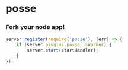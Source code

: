 # posse

### Fork your node app!

```javascript
server.register(require('posse'), (err) => {
    if (server.plugins.posse.isWorker) {
        server.start(startHandler);
    }
});
```
